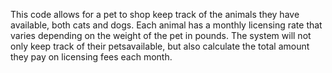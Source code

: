This code allows for a pet to shop keep track of the animals they have available, both cats and dogs. Each animal has a monthly licensing rate that varies depending on the weight of the pet in pounds. The system will not only keep track of their petsavailable, but also calculate the total amount they pay on licensing fees each month.
